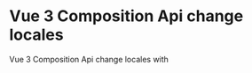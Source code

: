 # Vue 3 Composition Api change locales
Vue 3 Composition Api change locales with <script setup>.

## main.js
```js
import { createI18n } from 'vue-i18n'

const lang = {
  // Allow compositions api (required) !!!
  allowComposition: true,
  globalInjection: true,
  legacy: false,
  
  // Locales
  locale: 'en',
  fallbackLocale: 'en',
  availableLocales: ['en', 'pl'],
  
  // Example messages
  messages: {
    en: { en: "English", pl: "Polish" },
    pl: { en: "Angielski", pl: "Polski" },
  },
}

const i18n = createI18n(lang)
app.use(i18n)
```

### ChangeLocale.vue
```vue
<template>
	<div class="locale-changer">
		<select v-model="locale" class="locale-changer-select">
			<option v-for="lang in availableLocales" 
				:key="`locale-${lang}`" 
				:value="lang">{{ t(lang) }}</option>
		</select>
	</div>
</template>

<script setup>
import { watch, computed, onMounted } from 'vue'
import { useI18n } from 'vue-i18n'

const { t, locale, availableLocales } = useI18n({ useScope: 'global' })

onMounted(() => {
	console.log('Current locale', locale.value, availableLocales)
})

watch(
	() => locale.value,
	(lang) => {
		console.log('Changed locale', lang)
		// Do something on change here ...
		// store.changeServerLang()
	}
)

const msg = computed(() => t('example.msg'))
</script>
```

# Links
<https://vue-i18n.intlify.dev/guide/advanced/composition.html#global-scope>
